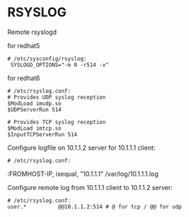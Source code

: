 RSYSLOG
=======

Remote rsyslogd

for redhat5

    # /etc/sysconfig/rsyslog:
     SYSLOGD_OPTIONS="-m 0 -r514 -x"

for redhat6

    # /etc/rsyslog.conf:
    # Provides UDP syslog reception
    $ModLoad imudp.so
    $UDPServerRun 514

    # Provides TCP syslog reception
    $ModLoad imtcp.so
    $InputTCPServerRun 514

Configure logfile on 10.1.1.2 server for 10.1.1.1 client:

    # /etc/rsyslog.conf:
   :FROMHOST-IP, isequal, "10.1.1.1"           /var/log/10.1.1.1.log

Configure remote log from 10.1.1.1 client to 10.1.1.2 server:

    # /etc/rsyslog.conf:
    user.*          @@10.1.1.2:514 # @ for tcp / @@ for udp
